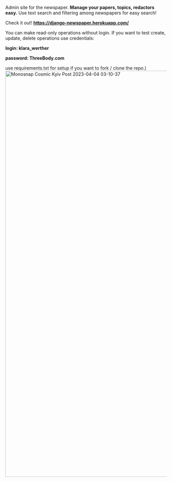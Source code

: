 Admin site for the newspaper. **Manage your papers, topics, redactors easy.**
Use text search and filtering among newspapers for easy search! 

Check it out!
**https://django-newspaper.herokuapp.com/**

You can make read-only operations without login. 
If you want to test create, update, delete operations use credentials:

**login: klara_werther**

**password: ThreeBody.com**

use requirements.txt for setup if you want to fork / clone the repo.)
<img width="1266" alt="Monosnap Cosmic Kyiv Post 2023-04-04 03-10-37" src="https://user-images.githubusercontent.com/121285272/229653701-c51cfd0a-035a-477e-86d1-912488bb5af6.png">
